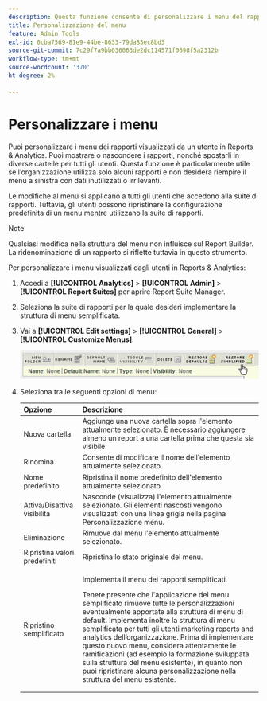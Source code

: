 ```yaml
---
description: Questa funzione consente di personalizzare i menu del rapporto visualizzati da un utente in Reports & Analytics. Puoi mostrare o nascondere i rapporti, nonché spostarli in diverse cartelle per tutti gli utenti. Questa funzione è particolarmente utile se la tua organizzazione utilizza solo alcuni rapporti e non desidera riempire il menu a sinistra con dati inutilizzati o irrilevanti.
title: Personalizzazione del menu
feature: Admin Tools
exl-id: 0cba7569-81e9-44be-8633-79da83ec8bd3
source-git-commit: 7c29f7a9bb036063de2dc114571f0698f5a2312b
workflow-type: tm+mt
source-wordcount: '370'
ht-degree: 2%

---
```


# Personalizzare i menu

Puoi personalizzare i menu dei rapporti visualizzati da un utente in Reports &amp; Analytics. Puoi mostrare o nascondere i rapporti, nonché spostarli in diverse cartelle per tutti gli utenti. Questa funzione è particolarmente utile se l’organizzazione utilizza solo alcuni rapporti e non desidera riempire il menu a sinistra con dati inutilizzati o irrilevanti.

Le modifiche al menu si applicano a tutti gli utenti che accedono alla suite di rapporti. Tuttavia, gli utenti possono ripristinare la configurazione predefinita di un menu mentre utilizzano la suite di rapporti.

>[!NOTE]
>
>Qualsiasi modifica nella struttura del menu non influisce sul Report Builder. La ridenominazione di un rapporto si riflette tuttavia in questo strumento.

Per personalizzare i menu visualizzati dagli utenti in Reports &amp; Analytics:

1. Accedi a **[!UICONTROL Analytics]** > **[!UICONTROL Admin]** > **[!UICONTROL Report Suites]** per aprire Report Suite Manager.
1. Seleziona la suite di rapporti per la quale desideri implementare la struttura di menu semplificata.
1. Vai a **[!UICONTROL Edit settings]** > **[!UICONTROL General]** > **[!UICONTROL Customize Menus]**.

   ![Opzioni di personalizzazione del menu](assets/restore-simplified.png)

1. Seleziona tra le seguenti opzioni di menu:

   | Opzione | Descrizione |
   |--- |--- |
   | Nuova cartella | Aggiunge una nuova cartella sopra l&#39;elemento attualmente selezionato. È necessario aggiungere almeno un report a una cartella prima che questa sia visibile. |
   | Rinomina | Consente di modificare il nome dell&#39;elemento attualmente selezionato. |
   | Nome predefinito | Ripristina il nome predefinito dell&#39;elemento attualmente selezionato. |
   | Attiva/Disattiva visibilità | Nasconde (visualizza) l&#39;elemento attualmente selezionato. Gli elementi nascosti vengono visualizzati con una linea grigia nella pagina Personalizzazione menu. |
   | Eliminazione | Rimuove dal menu l&#39;elemento attualmente selezionato. |
   | Ripristina valori predefiniti | Ripristina lo stato originale del menu. |
   | Ripristino semplificato | <p>Implementa il menu dei rapporti semplificati.</p><p>Tenete presente che l&#39;applicazione del menu semplificato rimuove tutte le personalizzazioni eventualmente apportate alla struttura di menu di default. Implementa inoltre la struttura di menu semplificata per tutti gli utenti marketing reports and analytics dell’organizzazione. Prima di implementare questo nuovo menu, considera attentamente le ramificazioni (ad esempio la formazione sviluppata sulla struttura del menu esistente), in quanto non puoi ripristinare alcuna personalizzazione nella struttura del menu esistente.</p> |
